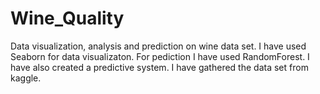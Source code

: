 # Wine_Quality
Data visualization, analysis and prediction on wine data set.
I have used Seaborn for data visualizaton.
For pediction I have used RandomForest.
I have also created a predictive system.
I have gathered the data set from kaggle.
